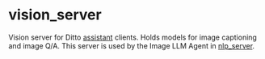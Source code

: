 # vision_server
Vision server for Ditto [assistant](http://github.com/ditto-assistant/assistant) clients. Holds models for image captioning and image Q/A. This server is used by the Image LLM Agent in [nlp_server](http://github.com/ditto-assistant/nlp_server).
